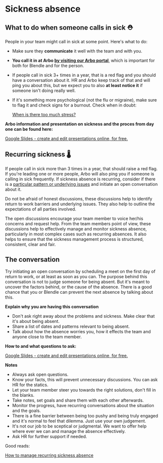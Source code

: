 # Sickness absence

## What to do when someone calls in sick **⛑**

People in your team might call in sick at some point. Here's what to do:

- Make sure they **communicate** it well with the team and with you.
- **You call it in at Arbo [by visiting our Arbo portal](https://ja-groep.dossiermanager.nl/)**, which is important for both for Blendle and for the person.
- If people call in sick 3+ times in a year, that is a red flag and you should have a conversation about it. HR and Arbo keep track of that and will ping you about this, but we expect you to also **at least notice it** if someone isn't doing really well.
- If it's something more psychological (not the flu or migraine), make sure to flag it and check signs for a burnout. Check when in doubt:
    
    [When is there too much stress?](Sickness%20absence%2030ffd27643e643d89d71cf5f188ebeb1/When%20is%20there%20too%20much%20stress%20c4d40bb96c7648a688b08f7089d553ca.md)
    

**Arbo information and presentation on sickness and the proces from day one can be found here:** 

[Google Slides - create and edit presentations online, for free.](https://docs.google.com/presentation/d/11TAG83sZkoXBBGi8pIOVTnYq0fyR5SkzuQUDZN4bQUk/edit?usp=sharing)

## **Recurring sickness 🌡**

If people call in sick more than 3 times in a year, that should raise a red flag. If you're leading one or more people, Arbo will also ping you if someone is calling in sick frequently. If sickness absence is recurring, consider if there is a [particular pattern or underlying issues](https://smallbusiness.co.uk/a-stepbystep-guideto-managing-repeated-employee-absence-2461572/) and initiate an open conversation about it.

Do not be afraid of honest discussions, these discussions help to identify return to work barriers and underlying issues. They also help to outline the expectations of all parties involved.

The open discussions encourage your team member to voice her/his concerns and request help. From the team members point of view, these discussions help to effectively manage and monitor sickness absence, particularly in most complex cases such as recurring absences. It also helps to ensure that the sickness management process is structured, consistent, clear and fair.

## **The conversation**

Try initiating an open conversation by scheduling a meet on the first day of return to work, or at least as soon as you can. The purpose behind this conversation is not to judge someone for being absent. But it's meant to uncover the factors behind, or the cause of the absence. There is a good chance that you or Blendle can prevent the next absence by talking about this.

**Explain why you are having this conversation**

- Don't ask right away about the problems and sickness. Make clear that it's about being absent.
- Share a list of dates and patterns relevant to being absent.
- Talk about how the absence worries you, how it effects the team and anyone close to the team member.

**How to and what questions to ask:**

[Google Slides - create and edit presentations online, for free.](https://docs.google.com/presentation/d/11TAG83sZkoXBBGi8pIOVTnYq0fyR5SkzuQUDZN4bQUk/edit#slide=id.p17)

**Notes**

- Always ask open questions.
- Know your facts, this will prevent unnecessary discussions. You can ask HR for the statics.
- Let your team member steer you towards the right solutions, don't fill in the blanks.
- Take notes, set goals and share them with each other afterwards.
- Monitor the progress, have recurring conversations about the situation and the goals.
- There is a fine barrier between being too pushy and being truly engaged and it's normal to feel that dilemma. Just use your own judgement.
- It's not our job to be sceptical or judgmental. We want to offer help where ever we can and manage the absence effectively.
- Ask HR for further support if needed.

Good reads:

[How to manage recurring sickness absence](http://www.hrmagazine.co.uk/article-details/how-to-manage-recurring-sickness-absence)

[](https://smallbusiness.co.uk/a-stepbystep-guideto-managing-repeated-employee-absence-2461572/)